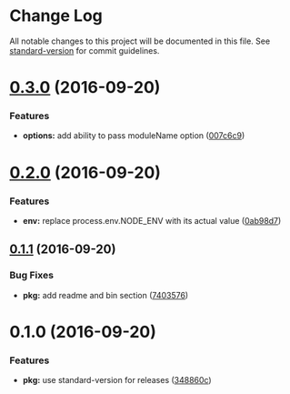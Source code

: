 # Change Log

All notable changes to this project will be documented in this file. See [standard-version](https://github.com/conventional-changelog/standard-version) for commit guidelines.

<a name="0.3.0"></a>
# [0.3.0](https://github.com/joakimbeng/rulla/compare/v0.2.0...v0.3.0) (2016-09-20)


### Features

* **options:** add ability to pass moduleName option ([007c6c9](https://github.com/joakimbeng/rulla/commit/007c6c9))



<a name="0.2.0"></a>
# [0.2.0](https://github.com/joakimbeng/rulla/compare/v0.1.1...v0.2.0) (2016-09-20)


### Features

* **env:** replace process.env.NODE_ENV with its actual value ([0ab98d7](https://github.com/joakimbeng/rulla/commit/0ab98d7))



<a name="0.1.1"></a>
## [0.1.1](https://github.com/joakimbeng/rulla/compare/v0.1.0...v0.1.1) (2016-09-20)


### Bug Fixes

* **pkg:** add readme and bin section ([7403576](https://github.com/joakimbeng/rulla/commit/7403576))



<a name="0.1.0"></a>
# 0.1.0 (2016-09-20)


### Features

* **pkg:** use standard-version for releases ([348860c](https://github.com/joakimbeng/rulla/commit/348860c))

